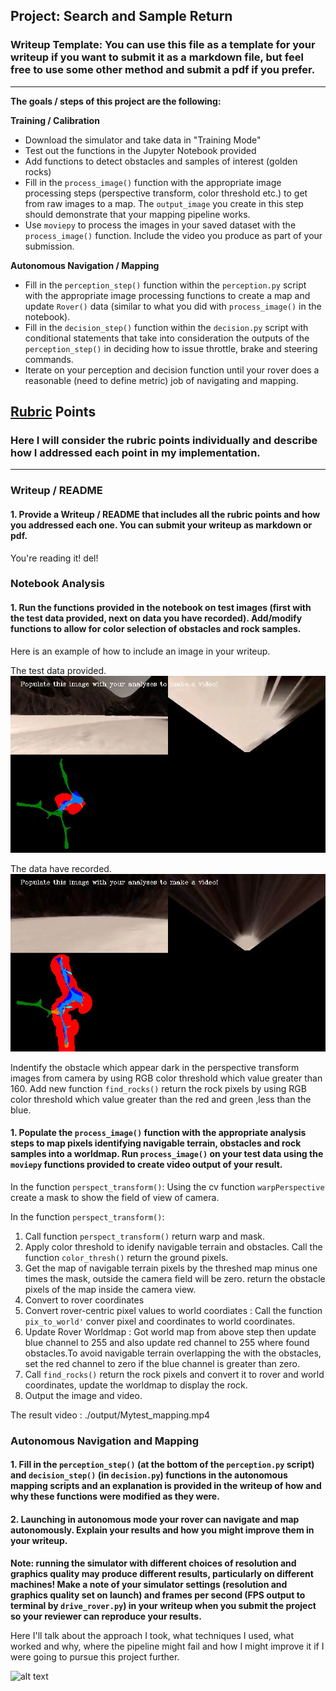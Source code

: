 ## Project: Search and Sample Return
### Writeup Template: You can use this file as a template for your writeup if you want to submit it as a markdown file, but feel free to use some other method and submit a pdf if you prefer.

---


**The goals / steps of this project are the following:**  

**Training / Calibration**  

* Download the simulator and take data in "Training Mode"
* Test out the functions in the Jupyter Notebook provided
* Add functions to detect obstacles and samples of interest (golden rocks)
* Fill in the `process_image()` function with the appropriate image processing steps (perspective transform, color threshold etc.) to get from raw images to a map.  The `output_image` you create in this step should demonstrate that your mapping pipeline works.
* Use `moviepy` to process the images in your saved dataset with the `process_image()` function.  Include the video you produce as part of your submission.

**Autonomous Navigation / Mapping**

* Fill in the `perception_step()` function within the `perception.py` script with the appropriate image processing functions to create a map and update `Rover()` data (similar to what you did with `process_image()` in the notebook). 
* Fill in the `decision_step()` function within the `decision.py` script with conditional statements that take into consideration the outputs of the `perception_step()` in deciding how to issue throttle, brake and steering commands. 
* Iterate on your perception and decision function until your rover does a reasonable (need to define metric) job of navigating and mapping.  

[//]: # (Image References)

[image1]: ./output/test_mapping.jpg
[image11]: ./output/Mytest_mapping.jpg
[image3]: ./calibration_images/example_rock1.jpg 

## [Rubric](https://review.udacity.com/#!/rubrics/916/view) Points
### Here I will consider the rubric points individually and describe how I addressed each point in my implementation.  

---
### Writeup / README

#### 1. Provide a Writeup / README that includes all the rubric points and how you addressed each one.  You can submit your writeup as markdown or pdf.  

You're reading it!
del!

### Notebook Analysis
#### 1. Run the functions provided in the notebook on test images (first with the test data provided, next on data you have recorded). Add/modify functions to allow for color selection of obstacles and rock samples.
Here is an example of how to include an image in your writeup.

The test data provided.
![alt text][image1]

The data have recorded.
![alt text][image11]

Indentify the obstacle which appear dark in the perspective transform  images from camera by using RGB color threshold which
value greater than 160.
Add new function `find_rocks()` return the rock pixels by using RGB color threshold which value greater than the red and green
,less than the blue. 

#### 1. Populate the `process_image()` function with the appropriate analysis steps to map pixels identifying navigable terrain, obstacles and rock samples into a worldmap.  Run `process_image()` on your test data using the `moviepy` functions provided to create video output of your result. 

In the function `perspect_transform()`: Using the cv function `warpPerspective` create a mask to show the field of view of
camera. 

In the function `perspect_transform()`: 
1. Call function `perspect_transform()` return warp and mask.
2. Apply color threshold to idenify navigable terrain and obstacles. Call the function `color_thresh()` return the ground pixels.
3. Get the map of navigable terrain pixels by the threshed map minus one times the mask, outside the camera field  will be zero.
   return the obstacle pixels of the map inside the camera view.
4. Convert to rover coordinates
5. Convert rover-centric pixel values to world coordiates : Call the function `pix_to_world'` conver pixel and coordinates to 
   world coordinates.
6. Update Rover Worldmap : Got world map from above step then update blue channel to 255 and also update red channel to 255 
   where found obstacles.To avoid navigable terrain overlapping the with the obstacles, set the red channel to zero if the blue
   channel is greater than zero.
7. Call `find_rocks()` return the rock pixels and convert it to rover and world coordinates, update the worldmap to display 
   the rock.
8. Output the image and video.   

The result video :  ./output/Mytest_mapping.mp4

### Autonomous Navigation and Mapping

#### 1. Fill in the `perception_step()` (at the bottom of the `perception.py` script) and `decision_step()` (in `decision.py`) functions in the autonomous mapping scripts and an explanation is provided in the writeup of how and why these functions were modified as they were.


#### 2. Launching in autonomous mode your rover can navigate and map autonomously.  Explain your results and how you might improve them in your writeup.  

**Note: running the simulator with different choices of resolution and graphics quality may produce different results, particularly on different machines!  Make a note of your simulator settings (resolution and graphics quality set on launch) and frames per second (FPS output to terminal by `drive_rover.py`) in your writeup when you submit the project so your reviewer can reproduce your results.**

Here I'll talk about the approach I took, what techniques I used, what worked and why, where the pipeline might fail and how I might improve it if I were going to pursue this project further.  



![alt text][image3]



